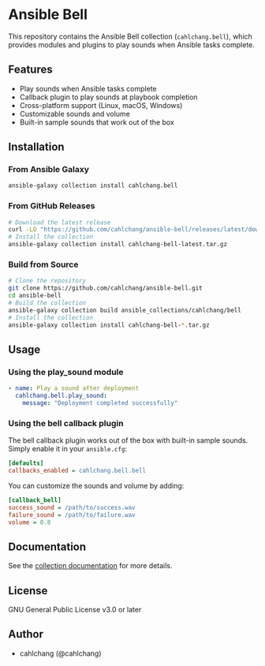 # Ansible Bell

This repository contains the Ansible Bell collection (`cahlchang.bell`), which provides modules and plugins to play sounds when Ansible tasks complete.

## Features

- Play sounds when Ansible tasks complete
- Callback plugin to play sounds at playbook completion
- Cross-platform support (Linux, macOS, Windows)
- Customizable sounds and volume
- Built-in sample sounds that work out of the box

## Installation

### From Ansible Galaxy

```bash
ansible-galaxy collection install cahlchang.bell
```

### From GitHub Releases

```bash
# Download the latest release
curl -LO "https://github.com/cahlchang/ansible-bell/releases/latest/download/cahlchang-bell-latest.tar.gz"
# Install the collection
ansible-galaxy collection install cahlchang-bell-latest.tar.gz
```

### Build from Source

```bash
# Clone the repository
git clone https://github.com/cahlchang/ansible-bell.git
cd ansible-bell
# Build the collection
ansible-galaxy collection build ansible_collections/cahlchang/bell
# Install the collection
ansible-galaxy collection install cahlchang-bell-*.tar.gz
```

## Usage

### Using the play_sound module

```yaml
- name: Play a sound after deployment
  cahlchang.bell.play_sound:
    message: "Deployment completed successfully"
```

### Using the bell callback plugin

The bell callback plugin works out of the box with built-in sample sounds. Simply enable it in your `ansible.cfg`:

```ini
[defaults]
callbacks_enabled = cahlchang.bell.bell
```

You can customize the sounds and volume by adding:

```ini
[callback_bell]
success_sound = /path/to/success.wav
failure_sound = /path/to/failure.wav
volume = 0.8
```

## Documentation

See the [collection documentation](ansible_collections/cahlchang/bell/README.md) for more details.

## License

GNU General Public License v3.0 or later

## Author

- cahlchang (@cahlchang)